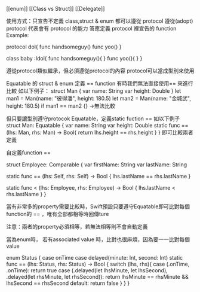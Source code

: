 [[enum]]
[[Class vs Struct]]
[[Delegate]]


使用方式：只宣告不定義
class,struct & enum 都可以遵從 protocol
遵從(adopt) protocol 代表會有 protocol 的能力
答應定義 protocol 裡宣告的 function
Example:

protocol dol{
		func handsomeguy()
		func yoo()
	}
	
class baby :Idol{
	func handsomeguy(){
		}
	func yoo(){
		}
}

遵從protocol類似繼承，但必須遵從protocol的內容
protocol可以當成型別來使用

Equatable 的 struct & enum 定義 == function
有時我們無法直接使用== 來進行比較
如以下例子：
struct Man { 
	var name: String 
	var height: Double
	}
	let man1 = Man(name: "彼得潘", height: 180.5)
	let man2 = Man(name: "金城武", height: 180.5)
if man1 == man2 {} ->無法比較

但只要讓型別遵守protocok Equatable，定義static fuction ==
如以下例子
struct Man: Equatable {
	var name: String 
	var height: Double 
	static func == (lhs: Man, rhs: Man) -> Bool{
		return lhs.height == rhs.height
		}
	}
	即可比較兩者定義
	
	
自定義function ==

struct Employee: Comparable {
var firstName: String
var lastName: String

static func == (lhs: Self, rhs: Self) -> Bool {
	lhs.lastName == rhs.lastName
}

static func < (lhs: Employee, rhs: Employee) -> Bool {
	lhs.lastName < rhs.lastName
	}
}
	
	
	
	
	
當有非常多的property需要比較時，Swift預設只要遵守Equatable即可比對每個function的 == ，唯有全部都相等時回傳ture

注意：兩者的property必須相等，若無法相等則不會自動定義

當為enum時， 若有associated value 時，比對也很麻煩，因為要一一比對每個 value

enum Status {
case 
	onTime 
case 
	delayed(minute: Int, second: Int)
static func == (lhs: Status, rhs: Status) -> Bool { 
	switch (lhs, rhs){
		case (.onTime, .onTime): return true
		case (.delayed(let lhsMinute, let lhsSecond), .delayed(let rhsMinute, let rhsSecond)):
		return lhsMinute == rhsMinute && lhsSecond == rhsSecond 
		default: return false
				} 
			}
		}